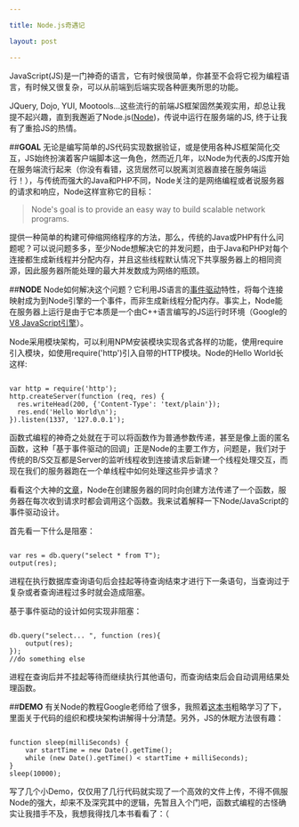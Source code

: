 ```yaml
---

title: Node.js奇遇记

layout: post

---
```

JavaScript(JS)是一门神奇的语言，它有时候很简单，你甚至不会将它视为编程语言，有时候又很复杂，可以从前端到后端实现各种匪夷所思的功能。

JQuery, Dojo, YUI, Mootools...这些流行的前端JS框架固然美观实用，却总让我提不起兴趣，直到我邂逅了Node.js([Node][1])，传说中运行在服务端的JS, 终于让我有了重拾JS的热情。

##**GOAL**
无论是编写简单的JS代码实现数据验证，或是使用各种JS框架简化交互，JS始终扮演着客户端脚本这一角色，然而近几年，以Node为代表的JS库开始在服务端流行起来（你没有看错，这货居然可以脱离浏览器直接在服务端运行！），与传统而强大的Java和PHP不同，Node关注的是网络编程或者说服务器的请求和响应，Node这样宣称它的目标：

>Node's goal is to provide an easy way to build scalable network programs.

提供一种简单的构建可伸缩网络程序的方法，那么，传统的Java或PHP有什么问题呢？可以说问题多多，至少Node想解决它的并发问题，由于Java和PHP对每个连接都生成新线程并分配内存，并且这些线程默认情况下共享服务器上的相同资源，因此服务器所能处理的最大并发数成为网络的瓶颈。

##**NODE**
Node如何解决这个问题？它利用JS语言的[事件驱动][2]特性，将每个连接映射成为到Node引擎的一个事件，而非生成新线程分配内存。事实上，Node能在服务器上运行是由于它本质是一个由C++语言编写的JS运行时环境（Google的[V8 JavaScript引擎][3]）。

Node采用模块架构，可以利用NPM安装模块实现各式各样的功能，使用require引入模块，如使用require('http')引入自带的HTTP模块。Node的Hello World长这样:

<pre><code class="javascript">
var http = require('http');
http.createServer(function (req, res) {
  res.writeHead(200, {'Content-Type': 'text/plain'});
  res.end('Hello World\n');
}).listen(1337, '127.0.0.1');
</code></pre>

函数式编程的神奇之处就在于可以将函数作为普通参数传递，甚至是像上面的匿名函数，这种「基于事件驱动的回调」正是Node的主要工作方，问题是，我们对于传统的B/S交互都是Server的监听线程收到连接请求后新建一个线程处理交互，而现在我们的服务器跑在一个单线程中如何处理这些异步请求？

看看这个大神的[文章][4]，Node在创建服务器的同时向创建方法传递了一个函数，服务器在每次收到请求时都会调用这个函数。我来试着解释一下Node/JavaScript的事件驱动设计。

首先看一下什么是阻塞：

<pre><code>
var res = db.query("select * from T");
output(res);
</code></pre>

进程在执行数据库查询语句后会挂起等待查询结束才进行下一条语句，当查询过于复杂或者查询进程过多时就会造成阻塞。

基于事件驱动的设计如何实现非阻塞：

<pre><code>
db.query("select... ", function (res){
    output(res);
});
//do something else
</code></pre>

进程在查询后并不挂起等待而继续执行其他语句，而查询结束后会自动调用结果处理函数。

##**DEMO**
有关Node的教程Google老师给了很多，我照着[这本书][5]粗略学习了下，里面关于代码的组织和模块架构讲解得十分清楚。另外，JS的休眠方法很有趣：

<pre><code>
function sleep(milliSeconds) {
	var startTime = new Date().getTime();
    while (new Date().getTime() < startTime + milliSeconds);
}
sleep(10000);
</code></pre>

写了几个小Demo，仅仅用了几行代码就实现了一个高效的文件上传，不得不佩服Node的强大，却来不及深究其中的逻辑，先暂且入个门吧，函数式编程的古怪确实让我措手不及，我想我得找几本书看看了：（

[1]:http://nodejs.org/
[2]:http://en.wikipedia.org/wiki/Event-driven_programming
[3]:http://code.google.com/p/v8/
[4]:http://debuggable.com/posts/understanding-node-js:4bd98440-45e4-4a9a-8ef7-0f7ecbdd56cb
[5]:http://www.nodebeginner.org/index-zh-cn.html